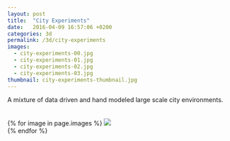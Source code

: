 ```yaml
---
layout: post
title:  "City Experiments"
date:   2016-04-09 16:57:06 +0200
categories: 3d
permalink: /3d/city-experiments
images:
  - city-experiments-00.jpg
  - city-experiments-01.jpg
  - city-experiments-02.jpg
  - city-experiments-03.jpg
thumbnail: city-experiments-thumbnail.jpg
---
```

A mixture of data driven and hand modeled large scale city environments.<br />
<br />
<br />
{% for image in page.images %}
  <img rel="nofollow" class="image-full" src="/assets/3d/city-experiments/{{ image }}"/>
  <br />
{% endfor %}
